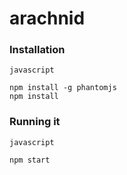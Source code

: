 arachnid
========


### Installation

```
javascript

npm install -g phantomjs
npm install
```
### Running it

```
javascript

npm start
```
